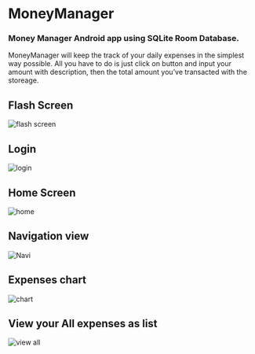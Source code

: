 # MoneyManager
### Money Manager Android app using SQLite Room Database.
MoneyManager will keep the track of your daily expenses in the simplest way possible. 
All you have to do is just click on button and input your amount with description, 
then the total amount you’ve transacted with the storeage.

## Flash Screen
![flash screen](https://user-images.githubusercontent.com/28469673/88409759-f775b200-ce07-11ea-90af-98a86d63fa1a.PNG)

## Login
![login](https://user-images.githubusercontent.com/28469673/88409949-43c0f200-ce08-11ea-86b8-054781a5bd5e.PNG)

## Home Screen
![home](https://user-images.githubusercontent.com/28469673/88409893-2be96e00-ce08-11ea-8c05-4a1c931b2169.PNG)

## Navigation view
![Navi](https://user-images.githubusercontent.com/28469673/88410029-5e936680-ce08-11ea-9928-4364fda15a0a.PNG)

## Expenses chart
![chart](https://user-images.githubusercontent.com/28469673/88410071-723ecd00-ce08-11ea-9b3a-2beed158c924.PNG)

## View your All expenses as list
![view all](https://user-images.githubusercontent.com/28469673/88410157-8f739b80-ce08-11ea-9cf7-38a9d2b99312.PNG)


